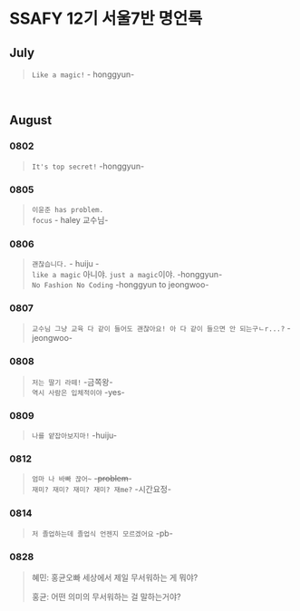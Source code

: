 # SSAFY 12기 서울7반 명언록

## July

> `Like a magic!` - honggyun-

<br>

## August

### 0802
> `It's top secret!` -honggyun- 

### 0805
> `이윤준 has problem.`<br>
> `focus` - haley 교수님-

### 0806
> `괜찮습니다.` - huiju - <br>
> `like a magic` 아니야. `just a magic`이야. -honggyun- <br>
> `No Fashion No Coding` -honggyun to jeongwoo-

### 0807
> `교수님 그냥 교육 다 같이 들어도 괜찮아요! 아 다 같이 들으면 안 되는구ㄴr...?` -jeongwoo-

### 0808
> `저는 딸기 라떼!` -금쪽왕- <br>
> `역시 사람은 입체적이야` -yes-


### 0809
> `나를 얕잡아보지마!` -huiju- 


### 0812
> `엄마 나 바빠 끊어~` -~~problem~~- <br>
> `재미? 재미? 재미? 재미? 재me?` -시간요정-

### 0814
> `저 졸업하는데 졸업식 언젠지 모르겠어요` -pb-


### 0828
> 혜민: 홍균오빠 세상에서 제일 무서워하는 게 뭐야?
> 
> 홍균: 어떤 의미의 무서워하는 걸 말하는거야?
